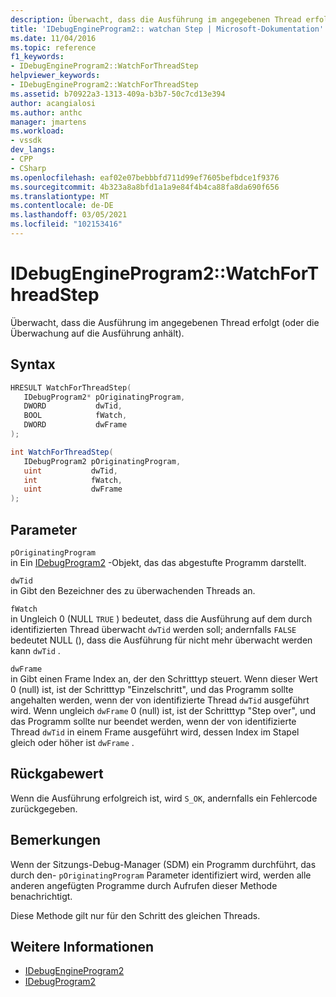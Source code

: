 ```yaml
---
description: Überwacht, dass die Ausführung im angegebenen Thread erfolgt (oder die Überwachung auf die Ausführung anhält).
title: 'IDebugEngineProgram2:: watchan Step | Microsoft-Dokumentation'
ms.date: 11/04/2016
ms.topic: reference
f1_keywords:
- IDebugEngineProgram2::WatchForThreadStep
helpviewer_keywords:
- IDebugEngineProgram2::WatchForThreadStep
ms.assetid: b70922a3-1313-409a-b3b7-50c7cd13e394
author: acangialosi
ms.author: anthc
manager: jmartens
ms.workload:
- vssdk
dev_langs:
- CPP
- CSharp
ms.openlocfilehash: eaf02e07bebbbfd711d99ef7605befbdce1f9376
ms.sourcegitcommit: 4b323a8a8bfd1a1a9e84f4b4ca88fa8da690f656
ms.translationtype: MT
ms.contentlocale: de-DE
ms.lasthandoff: 03/05/2021
ms.locfileid: "102153416"
---
```

# <a name="idebugengineprogram2watchforthreadstep"></a>IDebugEngineProgram2::WatchForThreadStep
Überwacht, dass die Ausführung im angegebenen Thread erfolgt (oder die Überwachung auf die Ausführung anhält).

## <a name="syntax"></a>Syntax

```cpp
HRESULT WatchForThreadStep( 
   IDebugProgram2* pOriginatingProgram,
   DWORD           dwTid,
   BOOL            fWatch,
   DWORD           dwFrame
);
```

```csharp
int WatchForThreadStep( 
   IDebugProgram2 pOriginatingProgram,
   uint           dwTid,
   int            fWatch,
   uint           dwFrame
);
```

## <a name="parameters"></a>Parameter
`pOriginatingProgram`\
in Ein [IDebugProgram2](../../../extensibility/debugger/reference/idebugprogram2.md) -Objekt, das das abgestufte Programm darstellt.

`dwTid`\
in Gibt den Bezeichner des zu überwachenden Threads an.

`fWatch`\
in Ungleich 0 (NULL `TRUE` ) bedeutet, dass die Ausführung auf dem durch identifizierten Thread überwacht `dwTid` werden soll; andernfalls `FALSE` bedeutet NULL (), dass die Ausführung für nicht mehr überwacht werden kann `dwTid` .

`dwFrame`\
in Gibt einen Frame Index an, der den Schritttyp steuert. Wenn dieser Wert 0 (null) ist, ist der Schritttyp "Einzelschritt", und das Programm sollte angehalten werden, wenn der von identifizierte Thread `dwTid` ausgeführt wird. Wenn ungleich `dwFrame` 0 (null) ist, ist der Schritttyp "Step over", und das Programm sollte nur beendet werden, wenn der von identifizierte Thread `dwTid` in einem Frame ausgeführt wird, dessen Index im Stapel gleich oder höher ist `dwFrame` .

## <a name="return-value"></a>Rückgabewert
 Wenn die Ausführung erfolgreich ist, wird `S_OK`, andernfalls ein Fehlercode zurückgegeben.

## <a name="remarks"></a>Bemerkungen
 Wenn der Sitzungs-Debug-Manager (SDM) ein Programm durchführt, das durch den- `pOriginatingProgram` Parameter identifiziert wird, werden alle anderen angefügten Programme durch Aufrufen dieser Methode benachrichtigt.

 Diese Methode gilt nur für den Schritt des gleichen Threads.

## <a name="see-also"></a>Weitere Informationen
- [IDebugEngineProgram2](../../../extensibility/debugger/reference/idebugengineprogram2.md)
- [IDebugProgram2](../../../extensibility/debugger/reference/idebugprogram2.md)
